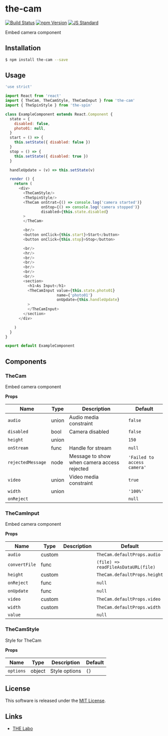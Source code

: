 the-cam
==========

<!---
This file is generated by the-tmpl. Do not update manually.
--->

<!-- Badge Start -->
<a name="badges"></a>

[![Build Status][bd_travis_shield_url]][bd_travis_url]
[![npm Version][bd_npm_shield_url]][bd_npm_url]
[![JS Standard][bd_standard_shield_url]][bd_standard_url]

[bd_repo_url]: https://github.com/the-labo/the-cam
[bd_travis_url]: http://travis-ci.org/the-labo/the-cam
[bd_travis_shield_url]: http://img.shields.io/travis/the-labo/the-cam.svg?style=flat
[bd_travis_com_url]: http://travis-ci.com/the-labo/the-cam
[bd_travis_com_shield_url]: https://api.travis-ci.com/the-labo/the-cam.svg?token=
[bd_license_url]: https://github.com/the-labo/the-cam/blob/master/LICENSE
[bd_npm_url]: http://www.npmjs.org/package/the-cam
[bd_npm_shield_url]: http://img.shields.io/npm/v/the-cam.svg?style=flat
[bd_standard_url]: http://standardjs.com/
[bd_standard_shield_url]: https://img.shields.io/badge/code%20style-standard-brightgreen.svg

<!-- Badge End -->


<!-- Description Start -->
<a name="description"></a>

Embed camera component

<!-- Description End -->


<!-- Overview Start -->
<a name="overview"></a>



<!-- Overview End -->


<!-- Sections Start -->
<a name="sections"></a>

<!-- Section from "doc/guides/01.Installation.md.hbs" Start -->

<a name="section-doc-guides-01-installation-md"></a>

Installation
-----

```bash
$ npm install the-cam --save
```


<!-- Section from "doc/guides/01.Installation.md.hbs" End -->

<!-- Section from "doc/guides/02.Usage.md.hbs" Start -->

<a name="section-doc-guides-02-usage-md"></a>

Usage
---------

```javascript
'use strict'

import React from 'react'
import { TheCam, TheCamStyle, TheCamInput } from 'the-cam'
import { TheSpinStyle } from 'the-spin'

class ExampleComponent extends React.Component {
  state = {
    disabled: false,
    photo01: null,
  }
  start = () => {
    this.setState({ disabled: false })
  }
  stop = () => {
    this.setState({ disabled: true })
  }

  handleUpdate = (v) => this.setState(v)

  render () {
    return (
      <div>
        <TheCamStyle/>
        <TheSpinStyle/>
        <TheCam onStrat={() => console.log('camera started')}
                onStop={() => console.log('camera stopped')}
                disabled={this.state.disabled}
        >
        </TheCam>

        <br/>
        <button onClick={this.start}>Start</button>
        <button onClick={this.stop}>Stop</button>

        <br/>
        <hr/>
        <br/>
        <br/>
        <br/>
        <br/>
        <br/>
        <section>
          <h1>As Input</h1>
          <TheCamInput value={this.state.photo01}
                       name={'photo01'}
                       onUpdate={this.handleUpdate}
          >
          </TheCamInput>
        </section>
      </div>

    )
  }
}

export default ExampleComponent

```


<!-- Section from "doc/guides/02.Usage.md.hbs" End -->

<!-- Section from "doc/guides/03.Components.md.hbs" Start -->

<a name="section-doc-guides-03-components-md"></a>

Components
-----------

### TheCam

Embed camera component

**Props**

| Name | Type | Description | Default |
| --- | --- | ---- | ---- |
| `audio` | union  | Audio media constraint | `false` |
| `disabled` | bool  | Camera disabled | `false` |
| `height` | union  |  | `150` |
| `onStream` | func  | Handle for stream | `null` |
| `rejectedMessage` | node  | Message to show when camera access rejected | `'Failed to access camera'` |
| `video` | union  | Video media constraint | `true` |
| `width` | union  |  | `'100%'` |
| `onReject` |   |  | `null` |

### TheCamInput

Embed camera component

**Props**

| Name | Type | Description | Default |
| --- | --- | ---- | ---- |
| `audio` | custom  |  | `TheCam.defaultProps.audio` |
| `convertFile` | func  |  | `(file) => readFileAsDataURL(file)` |
| `height` | custom  |  | `TheCam.defaultProps.height` |
| `onReject` | func  |  | `null` |
| `onUpdate` | func  |  | `null` |
| `video` | custom  |  | `TheCam.defaultProps.video` |
| `width` | custom  |  | `TheCam.defaultProps.width` |
| `value` |   |  | `null` |

### TheCamStyle

Style for TheCam

**Props**

| Name | Type | Description | Default |
| --- | --- | ---- | ---- |
| `options` | object  | Style options | `{}` |



<!-- Section from "doc/guides/03.Components.md.hbs" End -->


<!-- Sections Start -->


<!-- LICENSE Start -->
<a name="license"></a>

License
-------
This software is released under the [MIT License](https://github.com/the-labo/the-cam/blob/master/LICENSE).

<!-- LICENSE End -->


<!-- Links Start -->
<a name="links"></a>

Links
------

+ [THE Labo][t_h_e_labo_url]

[t_h_e_labo_url]: https://github.com/the-labo

<!-- Links End -->

